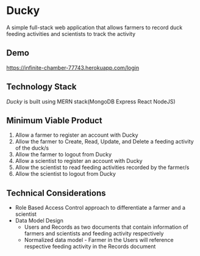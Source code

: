 # Ducky
A simple full-stack web application that allows farmers to record duck feeding activities and scientists to track the activity

## Demo 
https://infinite-chamber-77743.herokuapp.com/login

## Technology Stack
*Ducky* is built using MERN stack(MongoDB Express React NodeJS)

## Minimum Viable Product
  1. Allow a farmer to register an account with Ducky
  2. Allow the farmer to Create, Read, Update, and Delete a feeding activity of the duck/s
  3. Allow the farmer to logout from Ducky
  4. Allow a scientist to register an account with Ducky
  5. Allow the scientist to read feeding activities recorded by the farmer/s
  6. Allow the scientist to logout from Ducky
  
## Technical Considerations
  * Role Based Access Control approach to differentiate a farmer and a scientist
  * Data Model Design
      * Users and Records as two documents that contain information of farmers and scientists and feeding activity respectively
      * Normalized data model - Farmer in the Users will reference respective feeding activity in the Records document
